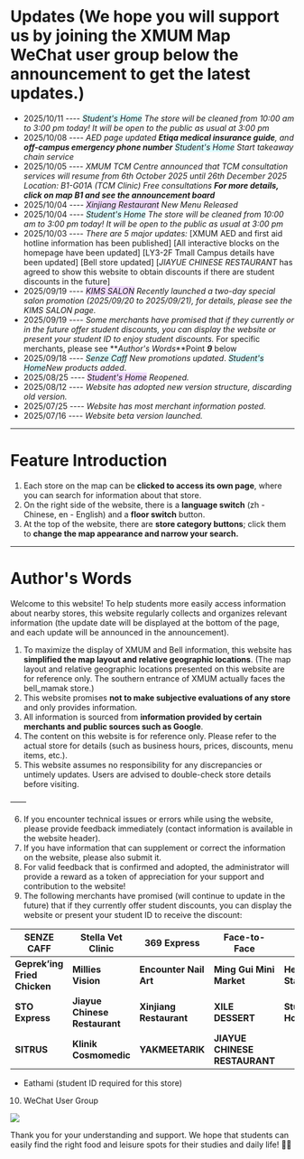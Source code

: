 # Updates (We hope you will support us by joining the XMUM Map WeChat user group below the announcement to get the latest updates.)

- 2025/10/11 ---- _<span style="background-color:rgba(137, 243, 255, 0.3)">Student's Home</span>_ _The store will be cleaned from 10:00 am to 3:00 pm today! It will be open to the public as usual at 3:00 pm_
- 2025/10/08 ---- _AED page updated **Etiqa medical insurance guide**, and **off-campus emergency phone number**_ _<span style="background-color:rgba(137, 243, 255, 0.3)">Student's Home</span>_ _Start takeaway chain service_
- 2025/10/05 ---- _XMUM TCM Centre announced that TCM consultation services will resume from 6th October 2025 until 26th December 2025_ _Location: B1-G01A (TCM Clinic)_ _Free consultations_ **_For more details, click on map B1 and see the announcement board_**
- 2025/10/04 ---- _<span style="background-color:rgba(208, 137, 255, 0.3)">Xinjiang Restaurant</span>_ _New Menu Released_
- 2025/10/04 ---- _<span style="background-color:rgba(137, 243, 255, 0.3)">Student's Home</span>_ _The store will be cleaned from 10:00 am to 3:00 pm today! It will be open to the public as usual at 3:00 pm_
- 2025/10/03 ---- _There are 5 major updates:_ [XMUM AED and first aid hotline information has been published] [All interactive blocks on the homepage have been updated] [LY3-2F Tmall Campus details have been updated] [Bell store updated] [_JIAYUE CHINESE RESTAURANT_ has agreed to show this website to obtain discounts if there are student discounts in the future]
- 2025/09/19 ---- _<span style="background-color:rgba(208, 137, 255, 0.3)">KIMS SALON</span>_ _Recently launched a two-day special salon promotion (2025/09/20 to 2025/09/21), for details, please see the KIMS SALON page._
- 2025/09/19 ---- _Some merchants have promised that if they currently or in the future offer student discounts, you can display the website or present your student ID to enjoy student discounts._ For specific merchants, please see **_Author's Words_**Point **_9_** below
- 2025/09/18 ---- _<span style="background-color:rgba(137, 243, 255, 0.3)">Senze Caff</span> New promotions updated_. _<span style="background-color:rgba(137, 243, 255, 0.3)">Student's Home</span>New products added_.
- 2025/08/25 ---- _<span style="background-color:rgba(208, 137, 255, 0.3)">Student's Home</span> Reopened._
- 2025/08/12 ---- _Website has adopted new version structure, discarding old version._
- 2025/07/25 ---- _Website has most merchant information posted._
- 2025/07/16 ---- _Website beta version launched._

---

# Feature Introduction

1. Each store on the map can be **clicked to access its own page**, where you can search for information about that store.
2. On the right side of the website, there is a **language switch** (zh - Chinese, en - English) and a **floor switch** button.
3. At the top of the website, there are **store category buttons**; click them to **change the map appearance and narrow your search.**

---

# Author's Words

Welcome to this website! To help students more easily access information about nearby stores, this website regularly collects and organizes relevant information (the update date will be displayed at the bottom of the page, and each update will be announced in the announcement).

1. To maximize the display of XMUM and Bell information, this website has **simplified the map layout and relative geographic locations**. (The map layout and relative geographic locations presented on this website are for reference only. The southern entrance of XMUM actually faces the bell_mamak store.)
2. This website promises **not to make subjective evaluations of any store** and only provides information.
3. All information is sourced from **information provided by certain merchants and public sources such as Google**.
4. The content on this website is for reference only. Please refer to the actual store for details (such as business hours, prices, discounts, menu items, etc.).
5. This website assumes no responsibility for any discrepancies or untimely updates. Users are advised to double-check store details before visiting.

——

6. If you encounter technical issues or errors while using the website, please provide feedback immediately (contact information is available in the website header).
7. If you have information that can supplement or correct the information on the website, please also submit it.
8. For valid feedback that is confirmed and adopted, the administrator will provide a reward as a token of appreciation for your support and contribution to the website!
9. The following merchants have promised (will continue to update in the future) that if they currently offer student discounts, you can display the website or present your student ID to receive the discount:

| SENZE CAFF                   | Stella Vet Clinic             | 369 Express             | Face-to-Face                  | KCBC               |
| ---------------------------- | ----------------------------- | ----------------------- | ----------------------------- | ------------------ |
| **Geprek’ing Fried Chicken** | **Millies Vision**            | **Encounter Nail Art**  | **Ming Gui Mini Market**      | **Hey Stationery** |
| **STO Express**              | **Jiayue Chinese Restaurant** | **Xinjiang Restaurant** | **XILE DESSERT**              | **Student Home**   |
| **SITRUS**                   | **Klinik Cosmomedic**         | **YAKMEETARIK**         | **JIAYUE CHINESE RESTAURANT** |                    |

- Eathami (student ID required for this store)

10. WeChat User Group

<img src="https://img.xmummap.com/111_wechatcode.jpg" />

Thank you for your understanding and support. We hope that students can easily find the right food and leisure spots for their studies and daily life! 🍜✨

